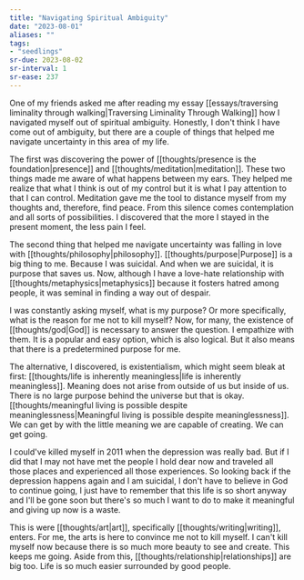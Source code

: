 ```yaml
---
title: "Navigating Spiritual Ambiguity"
date: "2023-08-01"
aliases: ""
tags:
- "seedlings"
sr-due: 2023-08-02
sr-interval: 1
sr-ease: 237
---
```


One of my friends asked me after reading my essay [[essays/traversing liminality through walking|Traversing Liminality Through Walking]] how I navigated myself out of spiritual ambiguity. Honestly, I don't think I have come out of ambiguity, but there are a couple of things that helped me navigate uncertainty in this area of my life.

The first was discovering the power of [[thoughts/presence is the foundation|presence]] and [[thoughts/meditation|meditation]]. These two things made me aware of what happens between my ears. They helped me realize that what I think is out of my control but it is what I pay attention to that I can control. Meditation gave me the tool to distance myself from my thoughts and, therefore, find peace. From this silence comes contemplation and all sorts of possibilities. I discovered that the more I stayed in the present moment, the less pain I feel.

The second thing that helped me navigate uncertainty was falling in love with [[thoughts/philosophy|philosophy]]. [[thoughts/purpose|Purpose]] is a big thing to me. Because I was suicidal. And when we are suicidal, it is purpose that saves us. Now, although I have a love-hate relationship with [[thoughts/metaphysics|metaphysics]] because it fosters hatred among people, it was seminal in finding a way out of despair.

I was constantly asking myself, what is my purpose? Or more specifically, what is the reason for me not to kill myself? Now, for many, the existence of [[thoughts/god|God]] is necessary to answer the question. I empathize with them. It is a popular and easy option, which is also logical. But it also means that there is a predetermined purpose for me.

The alternative, I discovered, is existentialism, which might seem bleak at first: [[thoughts/life is inherently meaningless|life is inherently meaningless]]. Meaning does not arise from outside of us but inside of us. There is no large purpose behind the universe but that is okay. [[thoughts/meaningful living is possible despite meaninglessness|Meaningful living is possible despite meaninglessness]]. We can get by with the little meaning we are capable of creating. We can get going.

I could've killed myself in 2011 when the depression was really bad. But if I did that I may not have met the people I hold dear now and traveled all those places and experienced all those experiences. So looking back if the depression happens again and I am suicidal, I don't have to believe in God to continue going, I just have to remember that this life is so short anyway and I'll be gone soon but there's so much I want to do to make it meaningful and giving up now is a waste.

This is were [[thoughts/art|art]], specifically [[thoughts/writing|writing]], enters. For me, the arts is here to convince me not to kill myself. I can't kill myself now because there is so much more beauty to see and create. This keeps me going. Aside from this, [[thoughts/relationship|relationships]] are big too. Life is so much easier surrounded by good people.